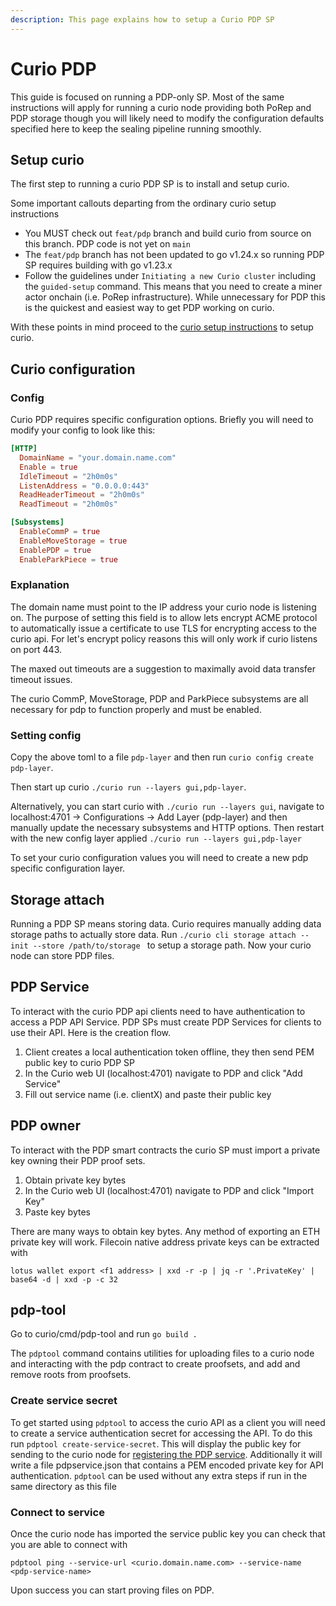 ```yaml
---
description: This page explains how to setup a Curio PDP SP
---
```


# Curio PDP

This guide is focused on running a PDP-only SP.  Most of the same instructions will apply for running a curio node providing both PoRep and PDP storage though you will likely need to modify the configuration defaults specified here to keep the sealing pipeline running smoothly.

## Setup curio 

The first step to running a curio PDP SP is to install and setup curio.

Some important callouts departing from the ordinary curio setup instructions
* You MUST check out `feat/pdp` branch and build curio from source on this branch. PDP code is not yet on `main`
* The `feat/pdp` branch has not been updated to go v1.24.x so running PDP SP requires building with go v1.23.x
* Follow the guidelines under `Initiating a new Curio cluster` including the `guided-setup` command.  This means that you need to create a miner actor onchain (i.e. PoRep infrastructure). While unnecessary for PDP this is the quickest and easiest way to get PDP working on curio.


With these points in mind proceed to the [curio setup instructions](setup.md#setup) to setup curio.

## Curio configuration


### Config 

Curio PDP requires specific configuration options. Briefly you will need to modify your config to look like this: 

```toml
[HTTP]
  DomainName = "your.domain.name.com"
  Enable = true
  IdleTimeout = "2h0m0s"
  ListenAddress = "0.0.0.0:443"
  ReadHeaderTimeout = "2h0m0s"
  ReadTimeout = "2h0m0s"

[Subsystems]
  EnableCommP = true
  EnableMoveStorage = true
  EnablePDP = true
  EnableParkPiece = true
```

### Explanation

The domain name must point to the IP address your curio node is listening on. The purpose of setting this field is to allow lets encrypt ACME protocol to automatically issue a certificate to use TLS for encrypting access to the curio api. For let's encrypt policy reasons this will only work if curio listens on port 443.  

The maxed out timeouts are a suggestion to maximally avoid data transfer timeout issues.

The curio CommP, MoveStorage, PDP and ParkPiece subsystems are all necessary for pdp to function properly and must be enabled.

### Setting config

Copy the above toml to a file `pdp-layer` and then run `curio config create pdp-layer`.

Then start up curio `./curio run --layers gui,pdp-layer`.

Alternatively, you can start curio with `./curio run --layers gui`, navigate to localhost:4701 -> Configurations -> Add Layer (pdp-layer) and then manually update the necessary subsystems and HTTP options.  Then restart with the new config layer applied `./curio run --layers gui,pdp-layer`

To set your curio configuration values you will need to create a new pdp specific configuration layer.

## Storage attach

Running a PDP SP means storing data. Curio requires manually adding data storage paths to actually store data. Run `./curio cli storage attach --init --store /path/to/storage ` to setup a storage path. Now your curio node can store PDP files.

## PDP Service

To interact with the curio PDP api clients need to have authentication to access a PDP API Service. PDP SPs must create PDP Services for clients to use their API. Here is the creation flow.

1. Client creates a local authentication token offline, they then send PEM public key to curio PDP SP
2. In the Curio web UI (localhost:4701) navigate to PDP and click "Add Service" 
3. Fill out service name (i.e. clientX) and paste their public key

## PDP owner

To interact with the PDP smart contracts the curio SP must import a private key owning their PDP proof sets.  

1. Obtain private key bytes
2. In the Curio web UI (localhost:4701) navigate to PDP and click "Import Key"
3. Paste key bytes

There are many ways to obtain key bytes. Any method of exporting an ETH private key will work. Filecoin native address private keys can be extracted with
```
lotus wallet export <f1 address> | xxd -r -p | jq -r '.PrivateKey' | base64 -d | xxd -p -c 32
```

## pdp-tool 

Go to curio/cmd/pdp-tool and run `go build .`

The `pdptool` command contains utilities for uploading files to a curio node and interacting with the pdp contract to create proofsets, and add and remove roots from proofsets.

### Create service secret

To get started using `pdptool` to access the curio API as a client you will need to create a service authentication secret for accessing the API.  To do this run `pdptool create-service-secret`.  This will display the public key for sending to the curio node for [registering the PDP service](#pdp-service).  Additionally it will write a file pdpservice.json that contains a PEM encoded private key for API authentication.  `pdptool` can be used without any extra steps if run in the same directory as this file

### Connect to service

Once the curio node has imported the service public key you can check that you are able to connect with

```
pdptool ping --service-url <curio.domain.name.com> --service-name <pdp-service-name>
```

Upon success you can start proving files on PDP.